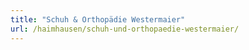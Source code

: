 ```yaml
---
title: "Schuh & Orthopädie Westermaier"
url: /haimhausen/schuh-und-orthopaedie-westermaier/
---
```

